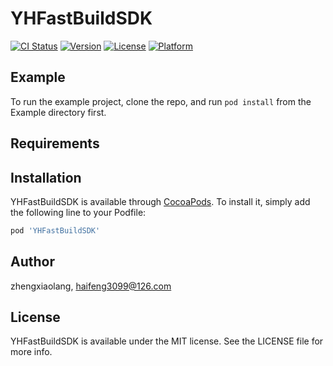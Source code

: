 # YHFastBuildSDK

[![CI Status](https://img.shields.io/travis/zhengxiaolang/YHFastBuildSDK.svg?style=flat)](https://travis-ci.org/zhengxiaolang/YHFastBuildSDK)
[![Version](https://img.shields.io/cocoapods/v/YHFastBuildSDK.svg?style=flat)](https://cocoapods.org/pods/YHFastBuildSDK)
[![License](https://img.shields.io/cocoapods/l/YHFastBuildSDK.svg?style=flat)](https://cocoapods.org/pods/YHFastBuildSDK)
[![Platform](https://img.shields.io/cocoapods/p/YHFastBuildSDK.svg?style=flat)](https://cocoapods.org/pods/YHFastBuildSDK)

## Example

To run the example project, clone the repo, and run `pod install` from the Example directory first.

## Requirements

## Installation

YHFastBuildSDK is available through [CocoaPods](https://cocoapods.org). To install
it, simply add the following line to your Podfile:

```ruby
pod 'YHFastBuildSDK'
```

## Author

zhengxiaolang, haifeng3099@126.com

## License

YHFastBuildSDK is available under the MIT license. See the LICENSE file for more info.
